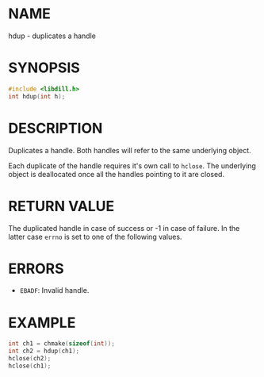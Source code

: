 # NAME

hdup - duplicates a handle

# SYNOPSIS

```c
#include <libdill.h>
int hdup(int h);
```

# DESCRIPTION

Duplicates a handle. Both handles will refer to the same underlying object.

Each duplicate of the handle requires it's own call to `hclose`. The underlying object is deallocated once all the handles pointing to it are closed.

# RETURN VALUE

The duplicated handle in case of success or -1 in case of failure. In the latter case `errno` is set to one of the following values.

# ERRORS

* `EBADF`: Invalid handle.

# EXAMPLE

```c
int ch1 = chmake(sizeof(int));
int ch2 = hdup(ch1);
hclose(ch2);
hclose(ch1);
```

